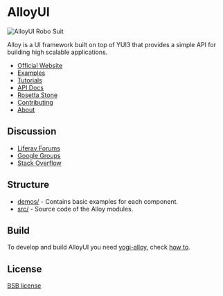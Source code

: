 # AlloyUI

![AlloyUI Robo Suit](http://f.cl.ly/items/292d3K0l3j221n3m0V0D/Alloy-Robo-Suit.jpg)

Alloy is a UI framework built on top of YUI3 that provides a simple API for building high scalable applications.

* [Official Website](http://alloyui.com/)
* [Examples](http://alloyui.com/examples/)
* [Tutorials](http://alloyui.com/tutorials/)
* [API Docs](http://alloyui.com/api/)
* [Rosetta Stone](http://alloyui.com/rosetta-stone/)
* [Contributing](http://alloyui.com/contributing/)
* [About](http://alloyui.com/about/)

## Discussion

* [Liferay Forums](http://www.liferay.com/community/forums/-/message_boards/category/8409523)
* [Google Groups](https://groups.google.com/forum/?fromgroups#!forum/alloyui)
* [Stack Overflow](http://stackoverflow.com/questions/tagged/alloy-ui)

## Structure

* [demos/](https://github.com/liferay/alloy-ui/tree/master/demos) - Contains basic examples for each component.
* [src/](https://github.com/liferay/alloy-ui/tree/master/src) - Source code of the Alloy modules.

## Build

To develop and build AlloyUI you need [yogi-alloy](https://github.com/liferay/yogi-alloy), check [how to](https://github.com/liferay/yogi-alloy#1-alloyui).

## License

[BSB license](https://github.com/liferay/alloy-ui/blob/master/LICENSE.md)